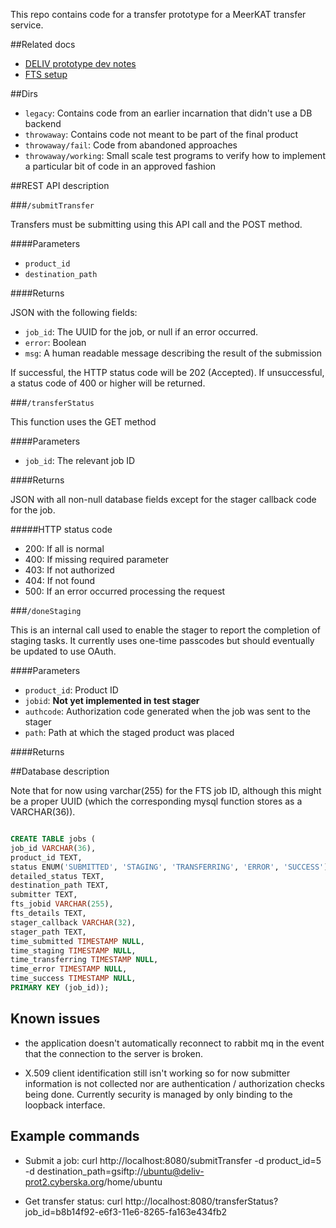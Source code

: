 This repo contains code for a transfer prototype for a MeerKAT transfer service.

##Related docs
* [DELIV prototype dev notes](https://docs.google.com/document/d/1Hj6m_Ya_mqGoXOwtQfCGe6KFXjEPXRDKqTrDOS0so7I/edit)
* [FTS setup](https://docs.google.com/document/d/1u6VLhZ6PYIK6yVwheAJqo5kDhm1d3Xz1d7pn1PGUnEk/edit)

##Dirs
* `legacy`: Contains code from an earlier incarnation that didn't use a DB backend
* `throwaway`: Contains code not meant to be part of the final product
* `throwaway/fail`: Code from abandoned approaches
* `throwaway/working`: Small scale test programs to verify how to implement a particular bit of code in an approved fashion

##REST API description

###`/submitTransfer`

Transfers must be submitting using this API call and the POST method.

####Parameters

* `product_id`
* `destination_path`

####Returns

JSON with the following fields:

* `job_id`: The UUID for the job, or null if an error occurred.
* `error`: Boolean
* `msg`: A human readable message describing the result of the submission

If successful, the HTTP status code will be 202 (Accepted).  If unsuccessful, a status
code of 400 or higher will be returned.

###`/transferStatus`

This function uses the GET method

####Parameters

* `job_id`: The relevant job ID

####Returns

JSON with all non-null database fields except for the stager callback code for the job.

#####HTTP status code
* 200: If all is normal
* 400: If missing required parameter
* 403: If not authorized
* 404: If not found
* 500: If an error occurred processing the request

###`/doneStaging`

This is an internal call used to enable the stager to report the completion of staging
tasks.  It currently uses one-time passcodes but should eventually be updated to use
OAuth.

####Parameters
* `product_id`: Product ID
* `jobid`: **Not yet implemented in test stager**
* `authcode`: Authorization code generated when the job was sent to the stager
* `path`: Path at which the staged product was placed

####Returns


##Database description

Note that for now using varchar(255) for the FTS job ID, although this might be a proper UUID
(which the corresponding mysql function stores as a VARCHAR(36)).

```sql

CREATE TABLE jobs (
job_id VARCHAR(36),
product_id TEXT,
status ENUM('SUBMITTED', 'STAGING', 'TRANSFERRING', 'ERROR', 'SUCCESS') NOT NULL,
detailed_status TEXT,
destination_path TEXT,
submitter TEXT,
fts_jobid VARCHAR(255),
fts_details TEXT,
stager_callback VARCHAR(32),
stager_path TEXT,
time_submitted TIMESTAMP NULL,
time_staging TIMESTAMP NULL,
time_transferring TIMESTAMP NULL,
time_error TIMESTAMP NULL,
time_success TIMESTAMP NULL,
PRIMARY KEY (job_id));

```

## Known issues

* the application doesn't automatically reconnect to rabbit mq in the event that the
  connection to the server is broken.

* X.509 client identification still isn't working so for now submitter information is
  not collected nor are authentication / authorization checks being done.  Currently
  security is managed by only binding to the loopback interface.

## Example commands

* Submit a job: curl http://localhost:8080/submitTransfer -d product_id=5 -d destination_path=gsiftp://ubuntu@deliv-prot2.cyberska.org/home/ubuntu

* Get transfer status: curl http://localhost:8080/transferStatus?job_id=b8b14f92-e6f3-11e6-8265-fa163e434fb2